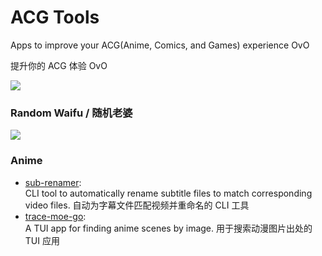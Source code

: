 # ACG Tools
Apps to improve your ACG(Anime, Comics, and Games) experience OvO

提升你的 ACG 体验 OvO

<!-- 
  If you prefer to use your own Moe-Counter
  please refer to the tutorial 
  in its original repo: https://github.com/journey-ad/Moe-Counter
  and deploy it to the Replit or Glitch
-->
![](https://political-capable-roll.glitch.me/get/@acgtoolsprofile?theme=rule34)

### Random Waifu / 随机老婆
<img src="https://waifu-pics-black.vercel.app/sfw/random?ignore=waifu,neko,shinobu,megumin" />

### Anime
- [sub-renamer](https://github.com/acgtools/sub-renamer):   
CLI tool to automatically rename subtitle files to match corresponding video files. 自动为字幕文件匹配视频并重命名的 CLI 工具
- [trace-moe-go](https://github.com/acgtools/trace-moe-go):  
A TUI app for finding anime scenes by image. 用于搜索动漫图片出处的 TUI 应用
